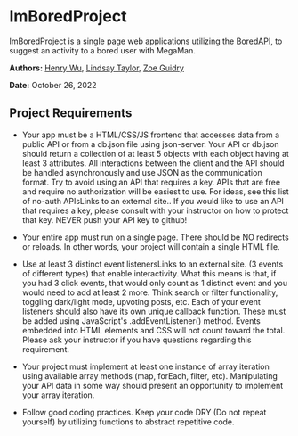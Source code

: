 # ImBoredProject
ImBoredProject is a single page web applications utilizing the [BoredAPI](https://www.boredapi.com/), to suggest an activity to a bored user with MegaMan.

__Authors:__ [Henry Wu](https://github.com/hhw67865), [Lindsay Taylor](https://github.com/lindzht), [Zoe Guidry](https://github.com/zomeister)

__Date:__ October 26, 2022



## Project Requirements
-   Your app must be a HTML/CSS/JS frontend that accesses data from a public API or from a db.json file using json-server. Your API or db.json should return a collection of at least 5 objects with each object having at least 3 attributes. All interactions between the client and the API should be handled asynchronously and use JSON as the communication format. Try to avoid using an API that requires a key. APIs that are free and require no authorization will be easiest to use. For ideas, see this list of no-auth APIsLinks to an external site.. If you would like to use an API that requires a key, please consult with your instructor on how to protect that key. NEVER push your API key to github!

-   Your entire app must run on a single page. There should be NO redirects or reloads. In other words, your project will contain a single HTML file.

-   Use at least 3 distinct event listenersLinks to an external site. (3 events of different types) that enable interactivity. What this means is that, if you had 3 click events, that would only count as 1 distinct event and you would need to add at least 2 more. Think search or filter functionality, toggling dark/light mode, upvoting posts, etc. Each of your event listeners should also have its own unique callback function. These must be added using JavaScript's .addEventListener() method. Events embedded into HTML elements and CSS will not count toward the total. Please ask your instructor if you have questions regarding this requirement.

-   Your project must implement at least one instance of array iteration using available array methods (map, forEach, filter, etc). Manipulating your API data in some way should present an opportunity to implement your array iteration.

-   Follow good coding practices. Keep your code DRY (Do not repeat yourself) by utilizing functions to abstract repetitive code.